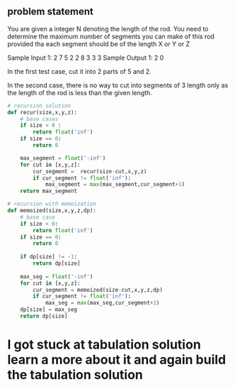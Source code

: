 ## problem statement 

You are given a integer N denoting the length of the rod. You need to determine the maximum number of segments you can make of this rod provided tha each segment should be of the length X or Y or Z 

Sample Input 1:
2
7 5 2 2
8 3 3 3
Sample Output 1:
2
0

In the first test case, cut it into 2 parts of 5 and 2.

In the second case, there is no way to cut into segments of 3 length only as the length of the rod is less than the given length. 

```python
# recursion solution
def recur(size,x,y,z):
    # base cases 
    if size < 0 :
        return float('inf')
    if size == 0:
        return 0

    max_segment = float('-inf')
    for cut in [x,y,z]:
        cur_segment =  recur(size-cut,x,y,z)
        if cur_segment != float('inf'):
            max_segment = max(max_segment,cur_segment+1)
    return max_segment
```


```python
# recursion with memoization 
def memoized(size,x,y,z,dp):
    # base case 
    if size < 0:
        return float('inf')
    if size == 0:
        return 0 
    
    if dp[size] != -1:
        return dp[size]
    
    max_seg = float('-inf')
    for cut in [x,y,z]:
        cur_segment = memoized(size-cut,x,y,z,dp)
        if cur_segment != float('inf'):
            max_seg = max(max_seg,cur_segment+1)
    dp[size] = max_seg
    return dp[size]
```
# I got stuck at tabulation solution learn a more about it and again build the tabulation solution 
